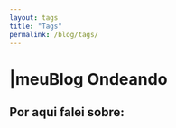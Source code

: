 ```yaml
---
layout: tags
title: "Tags"
permalink: /blog/tags/
---
```

<h1><span aria-hidden="true">|</span><span class="h1-menor">meu</span>Blog<span class="h1-menor"> Ondeando</span> </h1>
<h2 class="blog-title">Por aqui falei sobre:</h2>